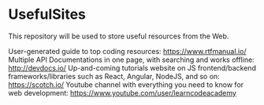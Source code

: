 # UsefulSites
This repository will be used to store useful resources from the Web. 


User-generated guide to top coding resources: https://www.rtfmanual.io/
Multiple API Documentations in one page, with searching and works offline: http://devdocs.io/
Up-and-coming tutorials website on JS frontend/backend frameworks/libraries such as React, Angular, NodeJS, and so on: https://scotch.io/
Youtube channel with everything you need to know for web development: https://www.youtube.com/user/learncodeacademy
